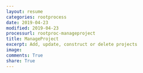 ```yaml
---
layout: resume
categories: rootprocess
date: 2019-04-23
modified: 2019-04-23
processurl: rootproc-manageproject
title: ManageProject
excerpt: Add, update, construct or delete projects
image: 
comments: True
share: True
---
```

